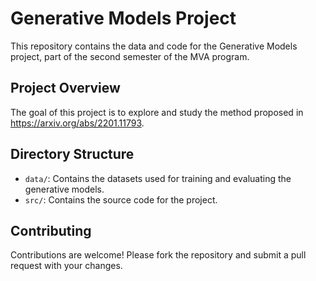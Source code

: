 # Generative Models Project

This repository contains the data and code for the Generative Models project, part of the second semester of the MVA program.

## Project Overview

The goal of this project is to explore and study the method proposed in https://arxiv.org/abs/2201.11793.

## Directory Structure

- `data/`: Contains the datasets used for training and evaluating the generative models.
- `src/`: Contains the source code for the project.



## Contributing

Contributions are welcome! Please fork the repository and submit a pull request with your changes.

